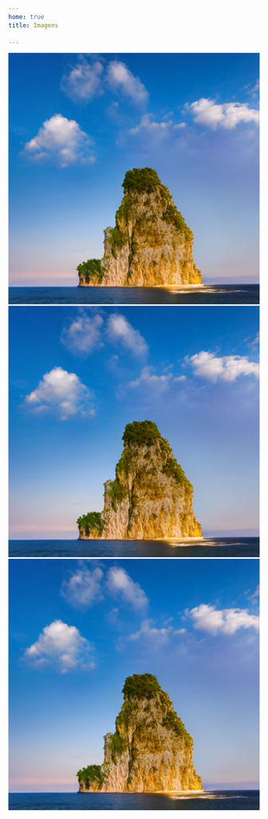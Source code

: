 ```yaml
---
home: true
title: Imagens

---
```




![An image](../teste.png)
![An image](../teste.png)
![An image](../teste.png)


